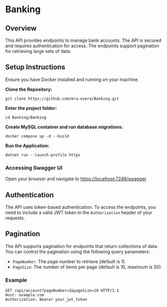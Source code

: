 # Banking

## Overview
This API provides endpoints to manage bank accounts. The API is secured and requires authentication for access. The endpoints support pagination for retrieving large sets of data.

## Setup Instructions

Ensure you have Docker installed and running on your machine.

**Clone the Repository:**

```
git clone https://github.com/mra-ezera/Banking.git
```

**Enter the project folder:**

```
cd Banking/Banking
```

**Create MySQL container and run database migrations:**

```
docker compose up -d --build
```

**Run the Application:**

```
dotnet run --launch-profile https
```

### Accessing Swagger UI

Open your browser and navigate to [https://localhost:7248/swagger](https://localhost:7248/swagger)

## Authentication
The API uses token-based authentication. To access the endpoints, you need to include a valid JWT token in the
`Authorization` header of your requests.

## Pagination
The API supports pagination for endpoints that return collections of data. You can control the pagination using the
following query parameters:

- `PageNumber`: The page number to retrieve (default is 1).
- `PageSize`: The number of items per page (default is 10, maximum is 50).

### Example

```
GET /api/account?pageNumber=1&pageSize=10 HTTP/1.1
Host: example.com
Authorization: Bearer your_jwt_token

```
